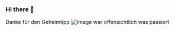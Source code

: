 ### Hi there 👋

Danke für den Geheimtipp
![image](https://user-images.githubusercontent.com/62144472/111806490-54abff80-88d2-11eb-92b7-797d47c918c2.png)
war offensichtlich was passiert

<!--
**FrederikHa/FrederikHa** is a ✨ _special_ ✨ repository because its `README.md` (this file) appears on your GitHub profile.

Here are some ideas to get you started:

- 🔭 I’m currently working on ...
- 🌱 I’m currently learning ...
- 👯 I’m looking to collaborate on ...
- 🤔 I’m looking for help with ...
- 💬 Ask me about ...
- 📫 How to reach me: ...
- 😄 Pronouns: ...
- ⚡ Fun fact: ...
-->
